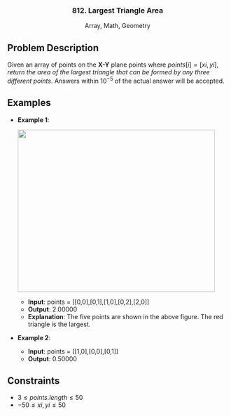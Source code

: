 <p align="center">

  <h3 align="center">812. Largest Triangle Area</h3>

  <p align="center">
    Array, Math, Geometry
    <br>
  </p>
</p>

## Problem Description

Given an array of points on the **X-Y** plane points where $points[i] = [xi, yi]$, _return the area of the largest triangle that can be formed by any three different points_. Answers within $10^{-5}$ of the actual answer will be accepted.

## Examples

- **Example 1**:
  <p><img align="top"  height="370" width="450" src="https://s3-lc-upload.s3.amazonaws.com/uploads/2018/04/04/1027.png"><p>

  - **Input**: points = [[0,0],[0,1],[1,0],[0,2],[2,0]]
  - **Output**: 2.00000
  - **Explanation**: The five points are shown in the above figure. The red triangle is the largest.

- **Example 2**:
  - **Input**: points = [[1,0],[0,0],[0,1]]
  - **Output**: 0.50000

## Constraints

- $3 \leq points.length \leq 50$
- $-50 \leq xi, yi \leq 50$
